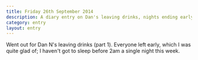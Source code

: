 ```yaml
---
title: Friday 26th September 2014
description: A diary entry on Dan's leaving drinks, nights ending early, and feeling quite sleep-deprived
category: entry
layout: entry
---
```


Went out for Dan N's leaving drinks (part 1). Everyone left early, which I was quite glad of; I haven't got to sleep before 2am a single night this week.
